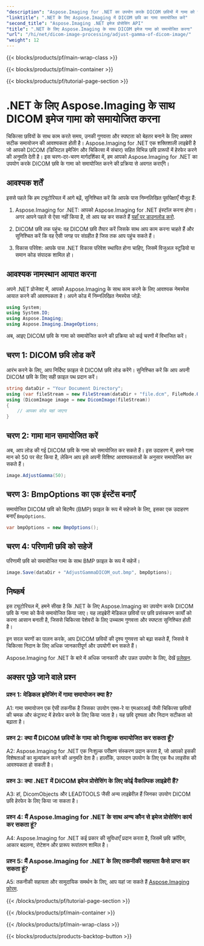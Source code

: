 ```yaml
---
"description": "Aspose.Imaging for .NET का उपयोग करके DICOM छवियों में गामा को समायोजित करना सीखें। सरल चरणों के साथ चिकित्सा छवि गुणवत्ता को बेहतर बनाएँ।"
"linktitle": ".NET के लिए Aspose.Imaging में DICOM छवि का गामा समायोजित करें"
"second_title": "Aspose.Imaging .NET इमेज प्रोसेसिंग API"
"title": ".NET के लिए Aspose.Imaging के साथ DICOM इमेज गामा को समायोजित करना"
"url": "/hi/net/dicom-image-processing/adjust-gamma-of-dicom-image/"
"weight": 12
---
```


{{< blocks/products/pf/main-wrap-class >}}

{{< blocks/products/pf/main-container >}}

{{< blocks/products/pf/tutorial-page-section >}}

# .NET के लिए Aspose.Imaging के साथ DICOM इमेज गामा को समायोजित करना

चिकित्सा छवियों के साथ काम करते समय, उनकी गुणवत्ता और स्पष्टता को बेहतर बनाने के लिए अक्सर सटीक समायोजन की आवश्यकता होती है। Aspose.Imaging for .NET एक शक्तिशाली लाइब्रेरी है जो आपको DICOM (डिजिटल इमेजिंग और चिकित्सा में संचार) सहित विभिन्न छवि प्रारूपों में हेरफेर करने की अनुमति देती है। इस चरण-दर-चरण मार्गदर्शिका में, हम आपको Aspose.Imaging for .NET का उपयोग करके DICOM छवि के गामा को समायोजित करने की प्रक्रिया से अवगत कराएँगे।

## आवश्यक शर्तें

इससे पहले कि हम ट्यूटोरियल में आगे बढ़ें, सुनिश्चित करें कि आपके पास निम्नलिखित पूर्वापेक्षाएँ मौजूद हैं:

1. Aspose.Imaging for .NET: आपको Aspose.Imaging for .NET इंस्टॉल करना होगा। अगर आपने पहले से ऐसा नहीं किया है, तो आप यह कर सकते हैं [यहाँ पर डाउनलोड करो](https://releases.aspose.com/imaging/net/).

2. DICOM छवि तक पहुंच: वह DICOM छवि तैयार करें जिसके साथ आप काम करना चाहते हैं और सुनिश्चित करें कि वह ऐसी जगह पर संग्रहीत है जिस तक आप पहुंच सकते हैं।

3. विकास परिवेश: आपके पास .NET विकास परिवेश स्थापित होना चाहिए, जिसमें विजुअल स्टूडियो या समान कोड संपादक शामिल हो।

## आवश्यक नामस्थान आयात करना

अपने .NET प्रोजेक्ट में, आपको Aspose.Imaging के साथ काम करने के लिए आवश्यक नेमस्पेस आयात करने की आवश्यकता है। अपने कोड में निम्नलिखित नेमस्पेस जोड़ें:

```csharp
using System;
using System.IO;
using Aspose.Imaging;
using Aspose.Imaging.ImageOptions;
```

अब, आइए DICOM छवि के गामा को समायोजित करने की प्रक्रिया को कई चरणों में विभाजित करें।

## चरण 1: DICOM छवि लोड करें

आरंभ करने के लिए, आप निर्दिष्ट फ़ाइल से DICOM छवि लोड करेंगे। सुनिश्चित करें कि आप अपनी DICOM छवि के लिए सही फ़ाइल पथ प्रदान करें।

```csharp
string dataDir = "Your Document Directory";
using (var fileStream = new FileStream(dataDir + "file.dcm", FileMode.Open, FileAccess.Read))
using (DicomImage image = new DicomImage(fileStream))
{
    // आपका कोड यहां जाएगा
}
```

## चरण 2: गामा मान समायोजित करें

अब, आप लोड की गई DICOM छवि के गामा को समायोजित कर सकते हैं। इस उदाहरण में, हमने गामा मान को 50 पर सेट किया है, लेकिन आप इसे अपनी विशिष्ट आवश्यकताओं के अनुसार समायोजित कर सकते हैं।

```csharp
image.AdjustGamma(50);
```

## चरण 3: BmpOptions का एक इंस्टेंस बनाएँ

समायोजित DICOM छवि को बिटमैप (BMP) फ़ाइल के रूप में सहेजने के लिए, इसका एक उदाहरण बनाएँ `BmpOptions`.

```csharp
var bmpOptions = new BmpOptions();
```

## चरण 4: परिणामी छवि को सहेजें

परिणामी छवि को समायोजित गामा के साथ BMP फ़ाइल के रूप में सहेजें।

```csharp
image.Save(dataDir + "AdjustGammaDICOM_out.bmp", bmpOptions);
```

## निष्कर्ष

इस ट्यूटोरियल में, हमने सीखा है कि .NET के लिए Aspose.Imaging का उपयोग करके DICOM छवि के गामा को कैसे समायोजित किया जाए। यह लाइब्रेरी मेडिकल छवियों पर छवि प्रसंस्करण कार्यों को करना आसान बनाती है, जिससे चिकित्सा पेशेवरों के लिए उच्चतम गुणवत्ता और स्पष्टता सुनिश्चित होती है।

इन सरल चरणों का पालन करके, आप DICOM छवियों की दृश्य गुणवत्ता को बढ़ा सकते हैं, जिससे वे चिकित्सा निदान के लिए अधिक जानकारीपूर्ण और उपयोगी बन सकते हैं।

Aspose.Imaging for .NET के बारे में अधिक जानकारी और उन्नत उपयोग के लिए, देखें [प्रलेखन](https://reference.aspose.com/imaging/net/).

## अक्सर पूछे जाने वाले प्रश्न

### प्रश्न 1: मेडिकल इमेजिंग में गामा समायोजन क्या है?

A1: गामा समायोजन एक ऐसी तकनीक है जिसका उपयोग एक्स-रे या एमआरआई जैसी चिकित्सा छवियों की चमक और कंट्रास्ट में हेरफेर करने के लिए किया जाता है। यह छवि दृश्यता और निदान सटीकता को बढ़ाता है।

### प्रश्न 2: क्या मैं DICOM छवियों के गामा को निःशुल्क समायोजित कर सकता हूँ?

A2: Aspose.Imaging for .NET एक निःशुल्क परीक्षण संस्करण प्रदान करता है, जो आपको इसकी विशेषताओं का मूल्यांकन करने की अनुमति देता है। हालाँकि, उत्पादन उपयोग के लिए एक वैध लाइसेंस की आवश्यकता हो सकती है।

### प्रश्न 3: क्या .NET में DICOM इमेज प्रोसेसिंग के लिए कोई वैकल्पिक लाइब्रेरी हैं?

A3: हां, DicomObjects और LEADTOOLS जैसी अन्य लाइब्रेरीज़ हैं जिनका उपयोग DICOM छवि हेरफेर के लिए किया जा सकता है।

### प्रश्न 4: मैं Aspose.Imaging for .NET के साथ अन्य कौन से इमेज प्रोसेसिंग कार्य कर सकता हूं?

A4: Aspose.Imaging for .NET कई प्रकार की सुविधाएँ प्रदान करता है, जिसमें छवि क्रॉपिंग, आकार बदलना, रोटेशन और प्रारूप रूपांतरण शामिल है।

### प्रश्न 5: मैं Aspose.Imaging for .NET के लिए तकनीकी सहायता कैसे प्राप्त कर सकता हूं?

A5: तकनीकी सहायता और सामुदायिक समर्थन के लिए, आप यहां जा सकते हैं [Aspose.Imaging फ़ोरम](https://forum.aspose.com/).

{{< /blocks/products/pf/tutorial-page-section >}}

{{< /blocks/products/pf/main-container >}}

{{< /blocks/products/pf/main-wrap-class >}}

{{< blocks/products/products-backtop-button >}}